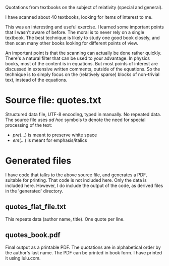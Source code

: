 Quotations from textbooks on the subject of relativity (special and general).

I have scanned about 40 textbooks, looking for items of interest to me.

This was an interesting and useful exercise. 
I learned some important points that I wasn't aware of before.
The moral is to never rely on a single textbook.
The best technique is likely to study one good book closely, and then scan many other books looking for different points of view.

An important point is that the scanning can actually be done rather quickly.
There's a natural filter that can be used to your advantage.
In physics books, most of the content is in equations. 
But most points of interest are discussed in extensive written comments, outside of the equations.
So the technique is to simply focus on the (relatively sparse) blocks of non-trivial text, instead of the equations.  

# Source file: quotes.txt 
Structured data file, UTF-8 encoding, typed in manually.
No repeated data.
The source file uses *ad hoc* symbols to denote the need for special processing of the text:
- *pre*(...) is meant to preserve white space
- *em*(...) is meant for emphasis/italics

# Generated files

I have code that talks to the above source file, and generates a PDF, suitable for printing.
That code is not included here. Only the data is included here. 
However, I do include the output of the code, as derived files in the 'generated' directory.

## quotes_flat_file.txt 
This repeats data (author name, title). One quote per line.

## quotes_book.pdf
Final output as a printable PDF. 
The quotations are in alphabetical order by the author's last name.
The PDF can be printed in book form.
I have printed it using lulu.com.